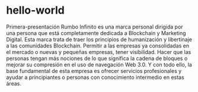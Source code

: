 # hello-world
Primera-presentación
Rumbo Infinito es una marca personal dirigida por una persona que está completamente dedicada a Blockchain y Marketing Digital.
Esta marca trata de traer los principios de humanización y libertinaje a las comunidades Blockchain. Permitir a las empresas ya consolidadas en el mercado o nuevas y pequeñas empresas, tener visibilidad. Hacer que las personas tengan más nociones de lo que significa la cadena de bloques o mejorar su compresión en el uso de navegación Web 3.0. Y con todo ello, la base fundamental de esta empresa es ofrecer servicios profesionales y ayudar a principiantes o personas con conocimiento intermedio en estas áreas.
